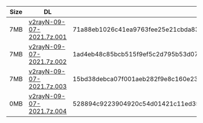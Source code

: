 |    Size   |     DL  | sha512sum |
|  ---  |  ---  |  ---  |
| 7MB | [v2rayN-09-07-2021.7z.001](https://cdn.jsdelivr.net/gh/googleians/v2rayN@main/v2rayN-09-07-2021.7z.001) | 71a88eb1026c41ea9763fee25e21cbda836b2f7941a9ceb24620befb3214f1fd60f39832dfe5d4eebe205790781bd4a7b5db0a2587cce0faa7a7d37cef90eeb5 |
| 7MB | [v2rayN-09-07-2021.7z.002](https://cdn.jsdelivr.net/gh/googleians/v2rayN@main/v2rayN-09-07-2021.7z.002) | 1ad4eb48c85bcb515f9ef5c2d795b53d0749273fe7482288b4606790659f1530d309af13ebdf2517f416e4af19ff771e8dac4daae142c49e023c85dbecb304be |
| 7MB | [v2rayN-09-07-2021.7z.003](https://cdn.jsdelivr.net/gh/googleians/v2rayN@main/v2rayN-09-07-2021.7z.003) | 15bd38debca07f001aeb282f9e8c160e23a5082b85c4ae554d74cddb57e22fcd0d8260431dbe703e9c2edde31dceec5d22d64c7321d0f25670f350e3899879c6 |
| 0MB | [v2rayN-09-07-2021.7z.004](https://cdn.jsdelivr.net/gh/googleians/v2rayN@main/v2rayN-09-07-2021.7z.004) | 528894c9223904920c54d01421c11ed355d796643658e2a9f198d8885dd3affca74b509c8573717d57aa2d48f0971034237c00a03f8bf59a1de6f6c7939c4570 |
